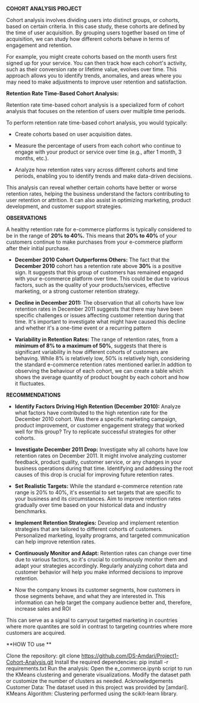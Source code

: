 **COHORT ANALYSIS PROJECT**

Cohort analysis involves dividing users into distinct groups, or cohorts, based on certain criteria. In this case study, these cohorts are defined by the time of user acquisition. By grouping users together based on time of acquisition, we can study how different cohorts behave in terms of engagement and retention.

For example, you might create cohorts based on the month users first signed up for your service. You can then track how each cohort's activity, such as their conversion rate or lifetime value, evolves over time. This approach allows you to identify trends, anomalies, and areas where you may need to make adjustments to improve user retention and satisfaction.

**Retention Rate Time-Based Cohort Analysis:**

Retention rate time-based cohort analysis is a specialized form of cohort analysis that focuses on the retention of users over multiple time periods.

To perform retention rate time-based cohort analysis, you would typically:

- Create cohorts based on user acquisition dates.

- Measure the percentage of users from each cohort who continue to engage with your product or service over time (e.g., after 1 month, 3 months, etc.).

- Analyze how retention rates vary across different cohorts and time periods, enabling you to identify trends and make data-driven decisions.

This analysis can reveal whether certain cohorts have better or worse retention rates, helping the business understand the factors contributing to user retention or attrition. It can also assist in optimizing marketing, product development, and customer support strategies.

**OBSERVATIONS**

A healthy retention rate for e-commerce platforms is typically considered to be in the range of **20% to 40%.** This means that **20% to 40%** of your customers continue to make purchases from your e-commerce platform after their initial purchase.
- **December 2010 Cohort Outperforms Others:** The fact that the **December 2010** cohort has a retention rate above **30%** is a positive sign. It suggests that this group of customers has remained engaged with your e-commerce platform over time. This could be due to various factors, such as the quality of your products/services, effective marketing, or a strong customer retention strategy.

- **Decline in December 2011:** The observation that all cohorts have low retention rates in December 2011 suggests that there may have been specific challenges or issues affecting customer retention during that time. It's important to investigate what might have caused this decline and whether it's a one-time event or a recurring pattern

- **Variability in Retention Rates:** The range of retention rates, from a **minimum of 8% to a maximum of 50%**, suggests that there is significant variability in how different cohorts of customers are behaving. While 8% is relatively low, 50% is relatively high, considering the standard e-commerce retention rates mentioned earlier.In addtion to observing the behaviour of each cohort, we can create a table which shows the average quantity of product bought by each cohort and how it fluctuates.

**RECOMMENDATIONS**

- **Identify Factors Driving High Retention (December 2010):** Analyze what factors have contributed to the high retention rate for the December 2010 cohort. Was there a specific marketing campaign, product improvement, or customer engagement strategy that worked well for this group? Try to replicate successful strategies for other cohorts.

- **Investigate December 2011 Drop:** Investigate why all cohorts have low retention rates on December 2011. It might involve analyzing customer feedback, product quality, customer service, or any changes in your business operations during that time. Identifying and addressing the root causes of this drop is crucial for improving future retention rates.

- **Set Realistic Targets:** While the standard e-commerce retention rate range is 20% to 40%, it's essential to set targets that are specific to your business and its circumstances. Aim to improve retention rates gradually over time based on your historical data and industry benchmarks.

- **Implement Retention Strategies:** Develop and implement retention strategies that are tailored to different cohorts of customers. Personalized marketing, loyalty programs, and targeted communication can help improve retention rates.

- **Continuously Monitor and Adapt:** Retention rates can change over time due to various factors, so it's crucial to continuously monitor them and adapt your strategies accordingly. Regularly analyzing cohort data and customer behavior will help you make informed decisions to improve retention.
- Now the company knows its customer segments, how customers in those segments behave, and what they are interested in. This information can help target the company audience better and, therefore, increase sales and ROI
>
This can serve as a signal to carryout targetted marketing in countries where more quantites are sold in contrast to targeting countries where more customers are acquired.
>
**HOW TO use **

Clone the repository:
git clone https://github.com/DS-Amdari/Project1-Cohort-Analysis.git
Install the required dependencies:
pip install -r requirements.txt
Run the analysis: Open the e_commerce.ipynb script to run the KMeans clustering and generate visualizations. Modify the dataset path or customize the number of clusters as needed.
Acknowledgements Customer Data: The dataset used in this project was provided by [amdari]. KMeans Algorithm: Clustering performed using the scikit-learn library.
